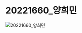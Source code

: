 # 20221660_양희민


![20221660_양희민](https://user-images.githubusercontent.com/105197533/195236068-2fd418b3-a94c-4167-b6f4-3f8740232d01.PNG)

